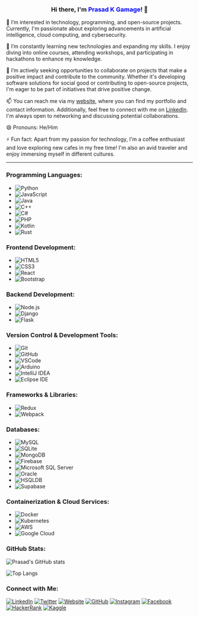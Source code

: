 <div align="center">
  <h3>Hi there, I'm <font color="blue">Prasad K Gamage</font>! 👋</h3>
</div>

👀 I’m interested in technology, programming, and open-source projects. Currently, I'm passionate about exploring advancements in artificial intelligence, cloud computing, and cybersecurity.

🌱 I’m constantly learning new technologies and expanding my skills. I enjoy diving into online courses, attending workshops, and participating in hackathons to enhance my knowledge.

💞️ I’m actively seeking opportunities to collaborate on projects that make a positive impact and contribute to the community. Whether it's developing software solutions for social good or contributing to open-source projects, I'm eager to be part of initiatives that drive positive change.

📫 You can reach me via my [website](https://www.prasadkgamage.com), where you can find my portfolio and contact information. Additionally, feel free to connect with me on [LinkedIn](https://www.linkedin.com/in/prasad-k-gamage-3a97992b1/). I'm always open to networking and discussing potential collaborations.

😄 Pronouns: He/Him

⚡ Fun fact: Apart from my passion for technology, I'm a coffee enthusiast and love exploring new cafes in my free time! I'm also an avid traveler and enjoy immersing myself in different cultures.

<hr>

### Programming Languages:
- ![Python](https://img.shields.io/badge/-Python-3776AB?style=flat&logo=python&logoColor=white)
- ![JavaScript](https://img.shields.io/badge/-JavaScript-F7DF1E?style=flat&logo=javascript&logoColor=black)
- ![Java](https://img.shields.io/badge/-Java-007396?style=flat&logo=java&logoColor=white)
- ![C++](https://img.shields.io/badge/-C++-00599C?style=flat&logo=c%2B%2B&logoColor=white)
- ![C#](https://img.shields.io/badge/-C%23-239120?style=flat&logo=c-sharp&logoColor=white)
- ![PHP](https://img.shields.io/badge/-PHP-777BB4?style=flat&logo=php&logoColor=white)
- ![Kotlin](https://img.shields.io/badge/-Kotlin-0095D5?style=flat&logo=kotlin&logoColor=white)
- ![Rust](https://img.shields.io/badge/-Rust-000000?style=flat&logo=rust&logoColor=white)

### Frontend Development:
- ![HTML5](https://img.shields.io/badge/-HTML5-E34F26?style=flat&logo=html5&logoColor=white)
- ![CSS3](https://img.shields.io/badge/-CSS3-1572B6?style=flat&logo=css3&logoColor=white)
- ![React](https://img.shields.io/badge/-React-61DAFB?style=flat&logo=react&logoColor=black)
- ![Bootstrap](https://img.shields.io/badge/-Bootstrap-563D7C?style=flat&logo=bootstrap&logoColor=white)

### Backend Development:
- ![Node.js](https://img.shields.io/badge/-Node.js-339933?style=flat&logo=node.js&logoColor=white)
- ![Django](https://img.shields.io/badge/-Django-092E20?style=flat&logo=django&logoColor=white)
- ![Flask](https://img.shields.io/badge/-Flask-000000?style=flat&logo=flask&logoColor=white)

### Version Control & Development Tools:
- ![Git](https://img.shields.io/badge/-Git-F05032?style=flat&logo=git&logoColor=white)
- ![GitHub](https://img.shields.io/badge/-GitHub-181717?style=flat&logo=github&logoColor=white)
- ![VSCode](https://img.shields.io/badge/-VSCode-007ACC?style=flat&logo=visual-studio-code&logoColor=white)
- ![Arduino](https://img.shields.io/badge/-Arduino-00979D?style=flat&logo=arduino&logoColor=white)
- ![IntelliJ IDEA](https://img.shields.io/badge/-IntelliJ%20IDEA-000000?style=flat&logo=intellij-idea&logoColor=white)
- ![Eclipse IDE](https://img.shields.io/badge/-Eclipse%20IDE-2C2255?style=flat&logo=eclipse-ide&logoColor=white)

### Frameworks & Libraries:
- ![Redux](https://img.shields.io/badge/-Redux-764ABC?style=flat&logo=redux&logoColor=white)
- ![Webpack](https://img.shields.io/badge/-Webpack-8DD6F9?style=flat&logo=webpack&logoColor=black)

### Databases:
- ![MySQL](https://img.shields.io/badge/-MySQL-4479A1?style=flat&logo=mysql&logoColor=white)
- ![SQLite](https://img.shields.io/badge/-SQLite-003B57?style=flat&logo=sqlite&logoColor=white)
- ![MongoDB](https://img.shields.io/badge/-MongoDB-47A248?style=flat&logo=mongodb&logoColor=white)
- ![Firebase](https://img.shields.io/badge/-Firebase-FFCA28?style=flat&logo=firebase&logoColor=black)
- ![Microsoft SQL Server](https://img.shields.io/badge/-SQL%20Server-CC2927?style=flat&logo=microsoft-sql-server&logoColor=white)
- ![Oracle](https://img.shields.io/badge/-Oracle-F80000?style=flat&logo=oracle&logoColor=white)
- ![HSQLDB](https://img.shields.io/badge/-HSQLDB-008B8B?style=flat&logo=hsqldb&logoColor=white)
- ![Supabase](https://img.shields.io/badge/-Supabase-2ECC71?style=flat&logo=supabase&logoColor=white)

### Containerization & Cloud Services:
- ![Docker](https://img.shields.io/badge/-Docker-2496ED?style=flat&logo=docker&logoColor=white)
- ![Kubernetes](https://img.shields.io/badge/-Kubernetes-326CE5?style=flat&logo=kubernetes&logoColor=white)
- ![AWS](https://img.shields.io/badge/-AWS-232F3E?style=flat&logo=amazon-aws&logoColor=white)
- ![Google Cloud](https://img.shields.io/badge/-Google_Cloud-4285F4?style=flat&logo=google-cloud&logoColor=white)

### GitHub Stats:

![Prasad's GitHub stats](https://github-readme-stats.vercel.app/api?username=prasad-k-github&show_icons=true&theme=radical)

![Top Langs](https://github-readme-stats.vercel.app/api/top-langs/?username=prasad-k-github&layout=compact&theme=radical)


### Connect with Me:

[![LinkedIn](https://img.shields.io/badge/-LinkedIn-0077B5?style=flat&logo=linkedin&logoColor=white)](https://www.linkedin.com/in/prasad-k-gamage-3a97992b1/)
[![Twitter](https://img.shields.io/badge/-Twitter-1DA1F2?style=flat&logo=twitter&logoColor=white)](https://twitter.com/PrasadKGamage)
[![Website](https://img.shields.io/badge/-Website-0088CC?style=flat&logo=google-chrome&logoColor=white)](https://www.prasadkgamage.com)
[![GitHub](https://img.shields.io/badge/-GitHub-181717?style=flat&logo=github&logoColor=white)](https://github.com/Prasad-k-Github)
[![Instagram](https://img.shields.io/badge/-Instagram-E4405F?style=flat&logo=instagram&logoColor=white)](https://www.instagram.com/prasad_k_gamage_97/)
[![Facebook](https://img.shields.io/badge/-Facebook-1877F2?style=flat&logo=facebook&logoColor=white)](https://www.facebook.com/thilaacreations)
[![HackerRank](https://img.shields.io/badge/-HackerRank-2EC866?style=flat&logo=hackerrank&logoColor=white)](https://www.hackerrank.com/profile/prasadkau97)
[![Kaggle](https://img.shields.io/badge/-Kaggle-20BEFF?style=flat&logo=kaggle&logoColor=white)](https://www.kaggle.com/prasadkaushalya)
